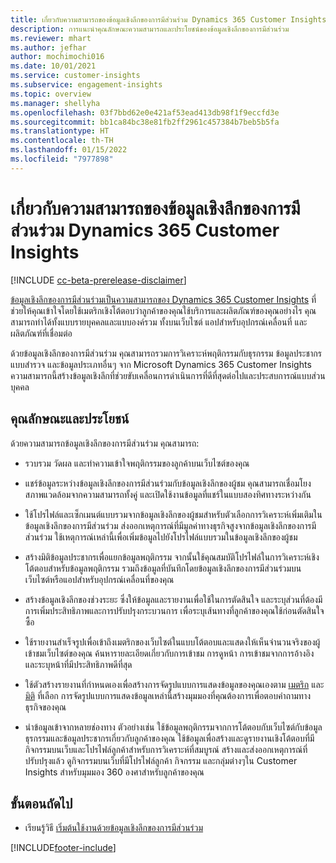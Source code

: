 ```yaml
---
title: เกี่ยวกับความสามารถของข้อมูลเชิงลึกของการมีส่วนร่วม Dynamics 365 Customer Insights
description: การแนะนำคุณลักษณะความสามารถและประโยชน์ของข้อมูลเชิงลึกของการมีส่วนร่วม
ms.reviewer: mhart
ms.author: jefhar
author: mochimochi016
ms.date: 10/01/2021
ms.service: customer-insights
ms.subservice: engagement-insights
ms.topic: overview
ms.manager: shellyha
ms.openlocfilehash: 03f7bbd62e0e421af53ead413db98f1f9eccfd3e
ms.sourcegitcommit: bb1ca84bc38e81fb2ff2961c457384b7beb5b5fa
ms.translationtype: HT
ms.contentlocale: th-TH
ms.lasthandoff: 01/15/2022
ms.locfileid: "7977898"
---
```

# <a name="about-dynamics-365-customer-insights-engagement-insights-capability"></a>เกี่ยวกับความสามารถของข้อมูลเชิงลึกของการมีส่วนร่วม Dynamics 365 Customer Insights 

[!INCLUDE [cc-beta-prerelease-disclaimer](includes/cc-beta-prerelease-disclaimer.md)]

[ข้อมูลเชิงลึกของการมีส่วนร่วมเป็นความสามารถของ Dynamics 365 Customer Insights](https://dynamics.microsoft.com/ai/customer-insights/engagement-insights-capability/) ที่ช่วยให้คุณเข้าใจโดยใช้เมตริกเชิงโต้ตอบว่าลูกค้าของคุณใช้บริการและผลิตภัณฑ์ของคุณอย่างไร คุณสามารถทำได้ทั้งแบบรายบุคคลและแบบองค์รวม ทั้งบนเว็บไซต์ แอปสำหรับอุปกรณ์เคลื่อนที่ และผลิตภัณฑ์ที่เชื่อมต่อ

ด้วยข้อมูลเชิงลึกของการมีส่วนร่วม คุณสามารถรวมการวิเคราะห์พฤติกรรมกับธุรกรรม ข้อมูลประชากร แบบสำรวจ และข้อมูลประเภทอื่นๆ จาก Microsoft Dynamics 365 Customer Insights ความสามารถนี้สร้างข้อมูลเชิงลึกที่ช่วยขับเคลื่อนการดำเนินการที่ดีที่สุดต่อไปและประสบการณ์แบบส่วนบุคคล

## <a name="features-and-benefits"></a>คุณลักษณะและประโยชน์

ด้วยความสามารถข้อมูลเชิงลึกของการมีส่วนร่วม คุณสามารถ:

- รวบรวม วัดผล และทำความเข้าใจพฤติกรรมของลูกค้าบนเว็บไซต์ของคุณ

- แชร์ข้อมูลระหว่างข้อมูลเชิงลึกของการมีส่วนร่วมกับข้อมูลเชิงลึกของผู้ชม คุณสามารถเชื่อมโยงสภาพแวดล้อมจากความสามารถทั้งคู่ และเปิดใช้งานข้อมูลที่แชร์ในแบบสองทิศทางระหว่างกัน

- ใช้โปรไฟล์และเซ็กเมนต์แบบรวมจากข้อมูลเชิงลึกของผู้ชมสำหรับตัวเลือกการวิเคราะห์เพิ่มเติมในข้อมูลเชิงลึกของการมีส่วนร่วม ส่งออกเหตุการณ์ที่มีมูลค่าทางธุรกิจสูงจากข้อมูลเชิงลึกของการมีส่วนร่วม ใช้เหตุการณ์เหล่านี้เพื่อเพิ่มข้อมูลไปยังโปรไฟล์แบบรวมในข้อมูลเชิงลึกของผู้ชม

- สร้างมิติข้อมูลประชากรเพื่อแยกข้อมูลพฤติกรรม จากนั้นใช้คุณสมบัติโปรไฟล์ในการวิเคราะห์เชิงโต้ตอบสำหรับข้อมูลพฤติกรรม รวมถึงข้อมูลที่บันทึกโดยข้อมูลเชิงลึกของการมีส่วนร่วมบนเว็บไซต์หรือแอปสำหรับอุปกรณ์เคลื่อนที่ของคุณ

- สร้างข้อมูลเชิงลึกของช่วงระยะ ซึ่งให้ข้อมูลและรายงานเพื่อใช้ในการตัดสินใจ และระบุส่วนที่ต้องมีการเพิ่มประสิทธิภาพและการปรับปรุงกระบวนการ เพื่อระบุเส้นทางที่ลูกค้าของคุณใช้ก่อนตัดสินใจซื้อ 

-  ใช้รายงานสำเร็จรูปเพื่อเข้าถึงเมตริกของเว็บไซต์ในแบบโต้ตอบและแสดงให้เห็นจำนวนจริงของผู้เข้าชมเว็บไซต์ของคุณ ค้นหารายละเอียดเกี่ยวกับการเข้าชม การดูหน้า การเข้าชมจากการอ้างอิง และระบุหน้าที่มีประสิทธิภาพดีที่สุด

- ใช้ตัวสร้างรายงานที่กำหนดเองเพื่อสร้างการจัดรูปแบบการแสดงข้อมูลของคุณเองตาม [เมตริก](glossary.md) และ [มิติ](glossary.md) ที่เลือก การจัดรูปแบบการแสดงข้อมูลเหล่านี้สร้างมุมมองที่คุณต้องการเพื่อตอบคำถามทางธุรกิจของคุณ

- นำข้อมูลเข้าจากหลายช่องทาง ตัวอย่างเช่น ใช้ข้อมูลพฤติกรรมจากการโต้ตอบกับเว็บไซต์กับข้อมูลธุรกรรมและข้อมูลประชากรเกี่ยวกับลูกค้าของคุณ ใช้ข้อมูลเพื่อสร้างและดูรายงานเชิงโต้ตอบที่มีกิจกรรมบนเว็บและโปรไฟล์ลูกค้าสำหรับการวิเคราะห์ที่สมบูรณ์ สร้างและส่งออกเหตุการณ์ที่ปรับปรุงแล้ว ดูกิจกรรมบนเว็บที่มีโปรไฟล์ลูกค้า กิจกรรม และกลุ่มต่างๆใน Customer Insights สำหรับมุมมอง 360 องศาสำหรับลูกค้าของคุณ

## <a name="next-steps"></a>ขั้นตอนถัดไป

- เรียนรู้วิธี [เริ่มต้นใช้งานด้วยข้อมูลเชิงลึกของการมีส่วนร่วม](get-started.md)


[!INCLUDE[footer-include](../includes/footer-banner.md)]
